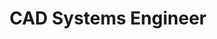 ---
layout: post
company: Hughes Aircraft Company, Electronic Systems Division
location: El Segundo, CA
duties: Support VLSI CAD systems engineers with custom templates and expanded features for VHSIC chip layout
title: CAD Systems Engineer
dates: Mar 1983 - Jun 1986
---
